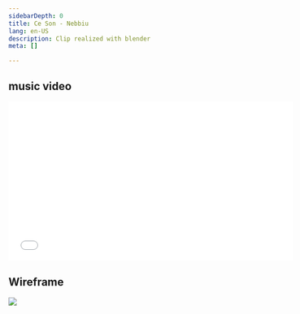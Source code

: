 ```yaml
---
sidebarDepth: 0
title: Ce Son - Nebbiu
lang: en-US
description: Clip realized with blender
meta: []

---
```

## music video

<iframe width="560" height="315" src="[https://www.youtube.com/embed/qk3ViCHSxuw](https://www.youtube.com/embed/qk3ViCHSxuw "https://www.youtube.com/embed/qk3ViCHSxuw")" frameborder="0" allow="accelerometer; autoplay; encrypted-media; gyroscope; picture-in-picture" allowfullscreen></iframe>

## Wireframe

![](/img/cg_ceson_wireframe.JPG)